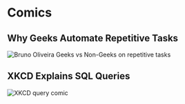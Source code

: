 Comics
======

## Why Geeks Automate Repetitive Tasks
![Bruno Oliveira Geeks vs Non-Geeks on repetitive tasks](https://lh5.googleusercontent.com/-0mb8ktQfQjE/TwU72nysQaI/AAAAAAAAI1g/EVOnQXhQsuM/w800-h570-no/geeks-vs-nongeeks-repetitive-tasks.png)


## XKCD Explains SQL Queries
![XKCD query comic](http://imgs.xkcd.com/comics/query.png)
